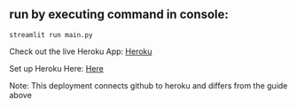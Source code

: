 ## run by executing command in console:

```streamlit run main.py```

Check out the live Heroku App: [Heroku](https://dsir824-covid19-example.herokuapp.com)

Set up Heroku Here: [Here](https://towardsdatascience.com/deploy-streamlit-on-heroku-9c87798d2088)

Note: This deployment connects github to heroku and differs from the guide above
